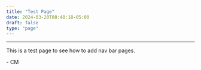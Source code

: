 ```yaml
---
title: "Test Page"
date: 2024-03-20T08:48:18-05:00
draft: false
type: "page"
---
```


---
This is a test page to see how to add nav bar pages.

\- CM
